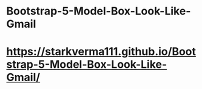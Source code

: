 # Bootstrap-5-Model-Box-Look-Like-Gmail
#
# https://starkverma111.github.io/Bootstrap-5-Model-Box-Look-Like-Gmail/
